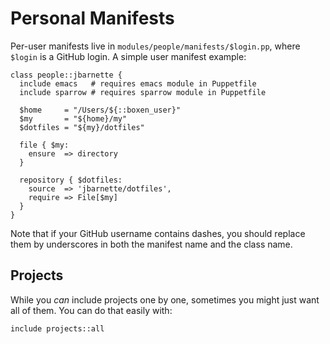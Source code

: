 # Personal Manifests

Per-user manifests live in `modules/people/manifests/$login.pp`, where
`$login` is a GitHub login. A simple user manifest example:

```puppet
class people::jbarnette {
  include emacs   # requires emacs module in Puppetfile
  include sparrow # requires sparrow module in Puppetfile

  $home     = "/Users/${::boxen_user}"
  $my       = "${home}/my"
  $dotfiles = "${my}/dotfiles"

  file { $my:
    ensure  => directory
  }

  repository { $dotfiles:
    source  => 'jbarnette/dotfiles',
    require => File[$my]
  }
}
```

Note that if your GitHub username contains dashes, you should replace them by underscores in both the manifest name and the class name.

## Projects

While you _can_ include projects one by one, sometimes you might just want
all of them.
You can do that easily with:

```
include projects::all
```
